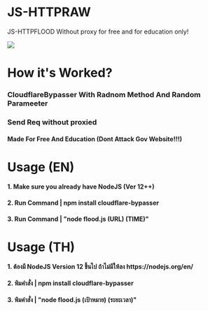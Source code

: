 # JS-HTTPRAW
JS-HTTPFLOOD Without proxy for free and for education only!

<img src="https://media2.giphy.com/media/Wp1KN1fJiVsx1tOu0k/giphy.gif">

<h1>How it's Worked?
<h3> CloudflareBypasser With Radnom Method And Random Parameeter
<h3> Send Req without proxied
<h4> Made For Free And Education (Dont Attack Gov Website!!!)

<h1>Usage (EN)
<h4>1. Make sure you already have NodeJS (Ver 12++)
<h4>2. Run Command | npm install cloudflare-bypasser
<h4>3. Run Command | "node flood.js (URL) (TIME)"
  
<h1>Usage (TH)
<h4>1. ต้องมี NodeJS Version 12 ขึ้นไป ถ้าไม่มีให้ลง https://nodejs.org/en/
<h4>2. พิมคําสั่ง | npm install cloudflare-bypasser
<h4>3. พิมคําสั่ง | "node flood.js (เป้าหมาย) (ระยะเวลา)"
